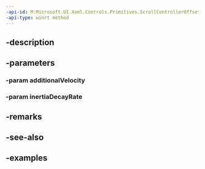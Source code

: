 ```yaml
---
-api-id: M:Microsoft.UI.Xaml.Controls.Primitives.ScrollControllerOffsetChangeWithAdditionalVelocityRequestedEventArgs.#ctor(System.Single,Windows.Foundation.IReference{System.Single})
-api-type: winrt method
---
```


## -description

## -parameters

### -param additionalVelocity

### -param inertiaDecayRate

## -remarks

## -see-also

## -examples

